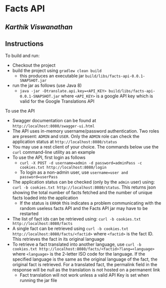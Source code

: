 # Facts API
## *Karthik Viswanathan*

## Instructions
To build and run:
* Checkout the project
* build the project using `gradlew clean build`
  * this produces an executable jar `build/libs/facts-api-0.0.1-SNAPSHOT.jar`
* run the jar as follows (use Java 8)
  * `java -jar -Dtranslate.api.key=<API_KEY> build/libs/facts-api-0.0.1-SNAPSHOT.jar` where `<API_KEY>` is a google API key which is valid for the Google Translations API

To use the API
* Swagger documentation can be found at `http://localhost:8080/swagger-ui.html` 
* The API uses in-memory username/password authentication. Two roles are present: `ADMIN` and `USER`. Only the `ADMIN` role can check the application status at `http://localhost:8080/status` 
* You may use a rest client of your choice. The commands below use the `curl` command-line utility as an example
* To use the API, first login as follows
  * `curl -X POST -d username=admin -d password=adminPass -c cookies.txt http://localhost:8080/login`
  * To login as a non-admin user, use `username=user and password=userPass`
* The application status can be checked (only by the `admin` user) using: `curl -b cookies.txt http://localhost:8080/status`. This returns json showing the total number of facts fetched and the number of unique facts loaded into the application
  * If the status is `ERROR` this indicates a problem communicating with the random useless facts API and the Facts API jar may have to be restarted
* The list of fact ids can be retrieved using: `curl -b cookies.txt http://localhost:8080/facts`
* A single fact can be retrieved using `curl -b cookies.txt http://localhost:8080/facts/<factid>` where `<factid>` is the fact ID. This retrieves the fact in its original language
* To retrieve a fact translated into another language, use `curl -b cookies.txt http://localhost:8080/facts/<factid>?lang=<language>` where `<language>` is the 2-letter ISO code for the language. If the specified language is the same as the original language of the fact, the original fact is retrieved. For a translated fact, the permalink field in the response will be null as the translation is not hosted on a permanent link
  * Fact translation will not work unless a valid API Key is set when running the jar file
   